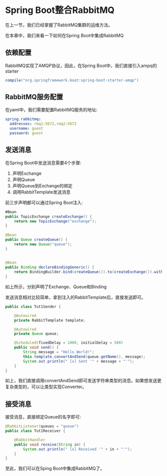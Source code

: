 # Spring Boot整合RabbitMQ

在上一节，我们已经掌握了RabbitMQ集群的运维方法。

在本章中，我们来看一下如何在Spring Boot中集成RabbitMQ

## 依赖配置
RabbitMQ实现了AMQP协议，因此，在Spring Boot中，我们直接引入ampq的starter
```groovy
compile("org.springframework.boot:spring-boot-starter-amqp")
```

## RabbitMQ服务配置
在yaml中，我们需要配置RabbitMQ服务的地址:
```yaml
spring.rabbitmq:
  addresses: rmq1:5672,rmq2:5672
  username: guest
  password: guest
```
## 发送消息
在Spring Boot中发送消息需要4个步骤:
1. 声明Exchange
1. 声明Queue
1. 声明Queue到Exchange的绑定
1. 调用RabbitTemplate发送消息

前三步声明都可以通过Spring Boot注入:
```java
#Bean
public TopicExchange createExchange() {
    return new TopicExchange("exchange");
}
 
@Bean
public Queue createQueue() {
    return new Queue("queue");
}
 
 
@Bean
public Binding declareBindingGeneric() {
    return BindingBuilder.bind(createQueue()).to(createExchange()).with("#");
}

```

如上所示，分别声明了Exchange、Queue和Binding

发送消息相对比较简单，拿到注入的RabbitTemplate后，直接发送即可。

```java
public class Tut1Sender {

    @Autowired
    private RabbitTemplate template;

    @Autowired
    private Queue queue;

    @Scheduled(fixedDelay = 1000, initialDelay = 500)
    public void send() {
        String message = "Hello World!";
        this.template.convertAndSend(queue.getName(), message);
        System.out.println(" [x] Sent '" + message + "'");
    }
}


```

如上，我们直接调用convertAndSend即可发送字符串类型的消息。如果想发送更复杂类型的，可以让类型实现Converter。

## 接受消息

接受消息，直接绑定Queue的名字即可:
```java
@RabbitListener(queues = "queue")
public class Tut1Receiver {

    @RabbitHandler
    public void receive(String in) {
        System.out.println(" [x] Received '" + in + "'");
    }
}
```

至此，我们可以在Sping Boot中集成RabbitMQ了。
